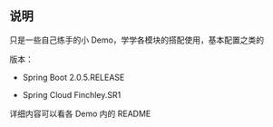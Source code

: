 ## 说明

只是一些自己练手的小 Demo，学学各模块的搭配使用，基本配置之类的

版本：

* Spring Boot 2.0.5.RELEASE

* Spring Cloud Finchley.SR1

详细内容可以看各 Demo 内的 README
